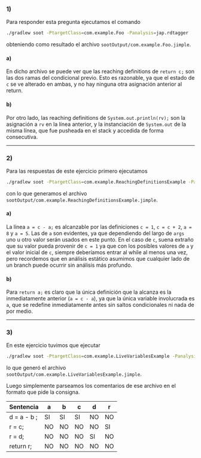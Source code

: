 ### 1)
Para responder esta pregunta ejecutamos el comando
```bash
./gradlew soot -PtargetClass=com.example.Foo -Panalysis=jap.rdtagger
```
obteniendo como resultado el archivo `sootOutput/com.example.Foo.jimple`.

#### a)
En dicho archivo se puede ver que las reaching definitions de `return c;` son
las dos ramas del condicional previo. Esto es razonable, ya que el estado de `c` se
ve alterado en ambas, y no hay ninguna otra asignación anterior al return.

#### b)
Por otro lado, las reaching definitions de `System.out.println(rv);` son la
asignación a `rv` en la línea anterior, y la instanciación de `System.out` de la
misma línea, que fue pusheada en el stack y accedida de forma consecutiva.

---

### 2)
Para las respuestas de este ejercicio primero ejecutamos
```bash
./gradlew soot -PtargetClass=com.example.ReachingDefinitionsExample -Panalysis=jap.rdtagger
```
con lo que generamos el archivo
`sootOutput/com.example.ReachingDefinitionsExample.jimple`.

#### a)
La línea `a = c - a;` es alcanzable por las definiciones `c = 1`, `c = c +
2`, `a = 8` y `a = 5`. Las de `a` son evidentes, ya que dependiendo del largo de
`args` uno u otro valor serán usados en este punto. En el caso de `c`, suena
extraño que su valor pueda provenir de `c = 1` ya que con los posibles valores
de `a` y el valor inicial de `c`, siempre deberíamos entrar al while al menos
una vez, pero recordemos que en análisis estático asumimos que cualquier lado de un
branch puede ocurrir sin análisis más profundo.

#### b)
Para `return a;` es claro que la única definición que la alcanza es la
inmediatamente anterior (`a = c - a`), ya que la única variable involucrada es
`a`, que se redefine inmediatamente antes sin saltos condicionales ni nada de
por medio.

---

### 3)
En este ejercicio tuvimos que ejecutar
```bash
./gradlew soot -PtargetClass=com.example.LiveVariablesExample -Panalysis=jap.lvtagger
```
lo que generó el archivo `sootOutput/com.example.LiveVariablesExample.jimple`.

Luego simplemente parseamos los comentarios de ese archivo en el formato que
pide la consigna.

| Sentencia   | a  | b  | c  | d  | r  |
|-------------|----|----|----|----|----|
| d = a - b ; | SI | SI | SI | NO | NO |
| r = c;      | NO | NO | NO | NO | SI |
| r = d;      | NO | NO | NO | SI | NO |
| return r;   | NO | NO | NO | NO | NO |

